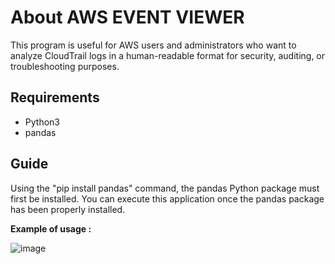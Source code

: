 # About AWS EVENT VIEWER
This program is useful for AWS users and administrators who want to analyze CloudTrail logs in a human-readable format for security, auditing, or troubleshooting purposes.

## Requirements
* Python3
* pandas

## Guide 

Using the "pip install pandas" command, the pandas Python package must first be installed. You can execute this application once the pandas package has been properly installed.

**Example of usage :** 

![image](https://github.com/sajithgairuka/AWS_EVENT_VIEWER/assets/104394666/240b2580-72f0-43ff-a65c-f536c1799782)
